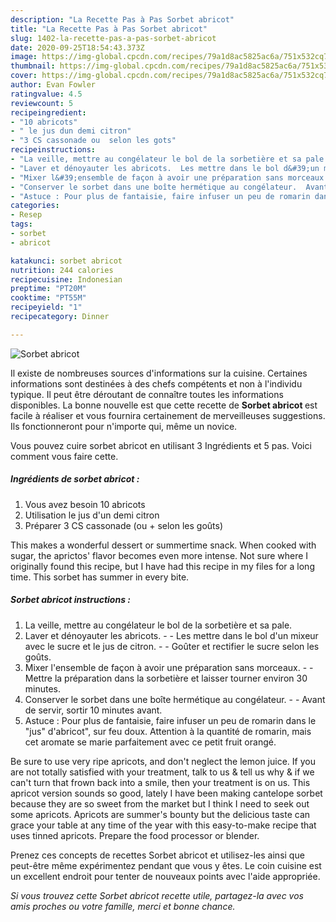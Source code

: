 ```yaml
---
description: "La Recette Pas à Pas Sorbet abricot"
title: "La Recette Pas à Pas Sorbet abricot"
slug: 1402-la-recette-pas-a-pas-sorbet-abricot
date: 2020-09-25T18:54:43.373Z
image: https://img-global.cpcdn.com/recipes/79a1d8ac5825ac6a/751x532cq70/sorbet-abricot-photo-principale-de-la-recette.jpg
thumbnail: https://img-global.cpcdn.com/recipes/79a1d8ac5825ac6a/751x532cq70/sorbet-abricot-photo-principale-de-la-recette.jpg
cover: https://img-global.cpcdn.com/recipes/79a1d8ac5825ac6a/751x532cq70/sorbet-abricot-photo-principale-de-la-recette.jpg
author: Evan Fowler
ratingvalue: 4.5
reviewcount: 5
recipeingredient:
- "10 abricots"
- " le jus dun demi citron"
- "3 CS cassonade ou  selon les gots"
recipeinstructions:
- "La veille, mettre au congélateur le bol de la sorbetière et sa pale."
- "Laver et dénoyauter les abricots.  Les mettre dans le bol d&#39;un mixeur avec le sucre et le jus de citron.  Goûter et rectifier le sucre selon les goûts."
- "Mixer l&#39;ensemble de façon à avoir une préparation sans morceaux.  Mettre la préparation dans la sorbetière et laisser tourner environ 30 minutes."
- "Conserver le sorbet dans une boîte hermétique au congélateur.  Avant de servir, sortir 10 minutes avant."
- "Astuce : Pour plus de fantaisie, faire infuser un peu de romarin dans le &#34;jus&#34; d&#39;abricot&#34;, sur feu doux. Attention à la quantité de romarin, mais cet aromate se marie parfaitement avec ce petit fruit orangé."
categories:
- Resep
tags:
- sorbet
- abricot

katakunci: sorbet abricot 
nutrition: 244 calories
recipecuisine: Indonesian
preptime: "PT20M"
cooktime: "PT55M"
recipeyield: "1"
recipecategory: Dinner

---
```



![Sorbet abricot](https://img-global.cpcdn.com/recipes/79a1d8ac5825ac6a/751x532cq70/sorbet-abricot-photo-principale-de-la-recette.jpg)

Il existe de nombreuses sources d'informations sur la cuisine. Certaines informations sont destinées à des chefs compétents et non à l'individu typique. Il peut être déroutant de connaître toutes les informations disponibles. La bonne nouvelle est que cette recette de <strong> Sorbet abricot </strong> est facile à réaliser et vous fournira certainement de merveilleuses suggestions. Ils fonctionneront pour n'importe qui, même un novice.

<!--inarticleads1-->

Vous pouvez cuire sorbet abricot en utilisant 3 Ingrédients et 5 pas. Voici comment vous faire cette.

##### Ingrédients de sorbet abricot :

1. Vous avez besoin 10 abricots
1. Utilisation  le jus d&#39;un demi citron
1. Préparer 3 CS cassonade (ou + selon les goûts)


This makes a wonderful dessert or summertime snack. When cooked with sugar, the aprictos&#39; flavor becomes even more intense. Not sure where I originally found this recipe, but I have had this recipe in my files for a long time. This sorbet has summer in every bite. 

<!--inarticleads2-->

##### Sorbet abricot instructions :

1. La veille, mettre au congélateur le bol de la sorbetière et sa pale.
1. Laver et dénoyauter les abricots. -  - Les mettre dans le bol d&#39;un mixeur avec le sucre et le jus de citron. -  - Goûter et rectifier le sucre selon les goûts.
1. Mixer l&#39;ensemble de façon à avoir une préparation sans morceaux. -  - Mettre la préparation dans la sorbetière et laisser tourner environ 30 minutes.
1. Conserver le sorbet dans une boîte hermétique au congélateur. -  - Avant de servir, sortir 10 minutes avant.
1. Astuce : Pour plus de fantaisie, faire infuser un peu de romarin dans le &#34;jus&#34; d&#39;abricot&#34;, sur feu doux. Attention à la quantité de romarin, mais cet aromate se marie parfaitement avec ce petit fruit orangé.


Be sure to use very ripe apricots, and don&#39;t neglect the lemon juice. If you are not totally satisfied with your treatment, talk to us &amp; tell us why &amp; if we can&#39;t turn that frown back into a smile, then your treatment is on us. This apricot version sounds so good, lately I have been making cantelope sorbet because they are so sweet from the market but I think I need to seek out some apricots. Apricots are summer&#39;s bounty but the delicious taste can grace your table at any time of the year with this easy-to-make recipe that uses tinned apricots. Prepare the food processor or blender. 

<!--inarticleads1-->

<p>
Prenez ces concepts de recettes Sorbet abricot et utilisez-les ainsi que peut-être même expérimentez pendant que vous y êtes. Le coin cuisine est un excellent endroit pour tenter de nouveaux points avec l'aide appropriée.
</p>

<p>
<i>Si vous trouvez cette Sorbet abricot recette utile, partagez-la avec vos amis proches ou votre famille, merci et bonne chance.</i>
</p>
